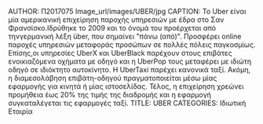 AUTHOR:  Π2017075
Image_url/images/UBER/jpg
CAPTION: To Uber είναι μία αμερικανική επιχείρηση παροχής υπηρεσιών με έδρα στο Σαν Φρανσίσκο.Ιδρύθηκε το 2009 και το όνομά του προέρχεται από τηνγερμανική λέξη über, που σημαίνει "πάνω (από)". Προσφέρει online παροχές υπηρεσιών μεταφοράς προσώπων σε πολλές πόλεις παγκοσμίως. 
Επίσης,οι υπηρεσίες UberX και UberBlack παρέχουν στους επιβάτες ενοικιαζόμενα οχήματα με οδηγό και η UberPop τους μεταφέρει με ιδιώτη οδηγό σε ιδιόκτητο αυτοκίνητο. Η UberTaxi παρέχει κανονικά ταξί. Ακόμη, η διαμεσολάβηση επιβάτη-οδηγού πραγματοποιείται μέσω μίας εφαρμογής για κινητά ή μίας ιστοσελίδας. Τέλος, η επιχείρηση χρεώνει προμήθεια έως 20% της τιμής της διαδρομής και η εφαρμογή συγκαταλέγεται τις εφαρμογές ταξί.
TITLE: UBER
CATEGORIES: Ιδιωτική Εταιρία

 
